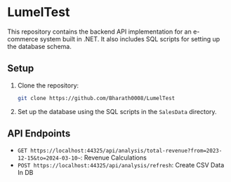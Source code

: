# LumelTest
This repository contains the backend API implementation for an e-commerce system built in .NET. It also includes SQL scripts for setting up the database schema.

## Setup

1. Clone the repository:
   ```bash
   git clone https://github.com/Bharath0008/LumelTest
   ```

2. Set up the database using the SQL scripts in the `SalesData` directory.


## API Endpoints

- `GET https://localhost:44325/api/analysis/total-revenue?from=2023-12-15&to=2024-03-10~`: Revenue Calculations
- `POST https://localhost:44325/api/analysis/refresh`: Create CSV Data In DB
